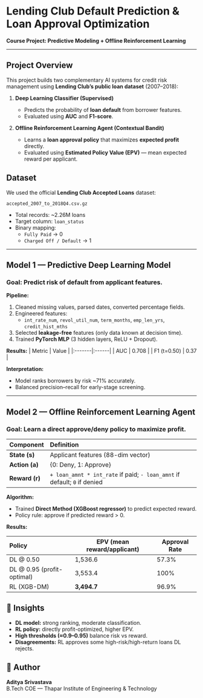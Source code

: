 #  Lending Club Default Prediction & Loan Approval Optimization
**Course Project: Predictive Modeling + Offline Reinforcement Learning**

---

##  Project Overview

This project builds two complementary AI systems for credit risk management using **Lending Club’s public loan dataset** (2007–2018):

1. **Deep Learning Classifier (Supervised)**
   - Predicts the probability of **loan default** from borrower features.
   - Evaluated using **AUC** and **F1-score**.

2. **Offline Reinforcement Learning Agent (Contextual Bandit)**
   - Learns a **loan approval policy** that maximizes **expected profit** directly.
   - Evaluated using **Estimated Policy Value (EPV)** — mean expected reward per applicant.



## Dataset

We used the official **Lending Club Accepted Loans** dataset:
```
accepted_2007_to_2018Q4.csv.gz
```

- Total records: ~2.26M loans
- Target column: `loan_status`
- Binary mapping:
  - `Fully Paid` → 0
  - `Charged Off / Default` → 1

---

##  Model 1 — Predictive Deep Learning Model

### **Goal:** Predict risk of default from applicant features.

**Pipeline:**
1. Cleaned missing values, parsed dates, converted percentage fields.
2. Engineered features:
   - `int_rate_num`, `revol_util_num`, `term_months`, `emp_len_yrs`, `credit_hist_mths`
3. Selected **leakage-free** features (only data known at decision time).
4. Trained **PyTorch MLP** (3 hidden layers, ReLU + Dropout).

**Results:**
| Metric | Value |
|:-------|:------|
| AUC | 0.708 |
| F1 (t=0.50) | 0.37 |

**Interpretation:**
- Model ranks borrowers by risk ~71% accurately.
- Balanced precision–recall for early-stage screening.

---

## Model 2 — Offline Reinforcement Learning Agent

### **Goal:** Learn a direct approve/deny policy to maximize profit.

| Component | Definition |
|:-----------|:------------|
| **State (s)** | Applicant features (88-dim vector) |
| **Action (a)** | {0: Deny, 1: Approve} |
| **Reward (r)** | `+ loan_amnt * int_rate` if paid; `- loan_amnt` if default; `0` if denied |

**Algorithm:**
- Trained **Direct Method (XGBoost regressor)** to predict expected reward.
- Policy rule: approve if predicted reward > 0.

**Results:**

| Policy | EPV (mean reward/applicant) | Approval Rate |
|:-------|------------------------------|----------------|
| DL @ 0.50 | 1,536.6 | 57.3% |
| DL @ 0.95 (profit-optimal) | 3,553.4 | 100% |
| RL (XGB-DM) | **3,494.7** | 96.9% |



## 🧮 Insights

- **DL model:** strong ranking, moderate classification.
- **RL policy:** directly profit-optimized, higher EPV.
- **High thresholds (≈0.9–0.95)** balance risk vs reward.
- **Disagreements:** RL approves some high-risk/high-return loans DL rejects.



## 👤 Author

**Aditya Srivastava**  
B.Tech COE — Thapar Institute of Engineering & Technology  


